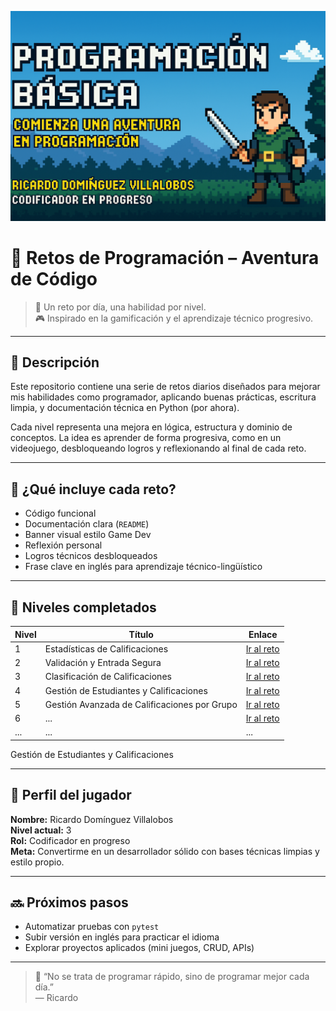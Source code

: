 ![image alt](https://github.com/dinovillalobos/Retos_Programacion/blob/f8475529e5e9c43acb4cc687d2b73c5eb5904374/Imgenes/nivel1Fondo.png)
# 🚀 Retos de Programación – Aventura de Código

> 📅 Un reto por día, una habilidad por nivel.  
> 🎮 Inspirado en la gamificación y el aprendizaje técnico progresivo.

---

## 📌 Descripción

Este repositorio contiene una serie de retos diarios diseñados para mejorar mis habilidades como programador, aplicando buenas prácticas, escritura limpia, y documentación técnica en Python (por ahora).

Cada nivel representa una mejora en lógica, estructura y dominio de conceptos. La idea es aprender de forma progresiva, como en un videojuego, desbloqueando logros y reflexionando al final de cada reto.

---

## 🧠 ¿Qué incluye cada reto?

- Código funcional
- Documentación clara (`README`)
- Banner visual estilo Game Dev
- Reflexión personal
- Logros técnicos desbloqueados
- Frase clave en inglés para aprendizaje técnico-lingüístico

---

## 🧩 Niveles completados

| Nivel | Título                         | Enlace                             |
|-------|-------------------------------|------------------------------------|
| 1     | Estadísticas de Calificaciones | [Ir al reto](Nivel1) |
| 2     | Validación y Entrada Segura    | [Ir al reto](Nivel2)   |
| 3     | Clasificación de Calificaciones | [Ir al reto](Nivel3)|
| 4     | Gestión de Estudiantes y Calificaciones | [Ir al reto](Nivel4) |
| 5     | Gestión Avanzada de Calificaciones por Grupo                        | [Ir al reto](Nivel5)   |
| 6     | ...                         | [Ir al reto](Nivel6)|
| ...   | ...                             | ...                                |


Gestión de Estudiantes y Calificaciones

---

## 🏅 Perfil del jugador

**Nombre:** Ricardo Domínguez Villalobos  
**Nivel actual:** 3  
**Rol:** Codificador en progreso  
**Meta:** Convertirme en un desarrollador sólido con bases técnicas limpias y estilo propio.

---

## 🔜 Próximos pasos

- Automatizar pruebas con `pytest`
- Subir versión en inglés para practicar el idioma
- Explorar proyectos aplicados (mini juegos, CRUD, APIs)

---

> 💬 “No se trata de programar rápido, sino de programar mejor cada día.”  
> — Ricardo


